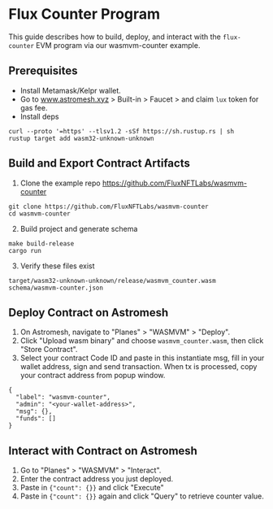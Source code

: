 # Flux Counter Program
This guide describes how to build, deploy, and interact with the `flux-counter` EVM program via our wasmvm-counter example.

## Prerequisites

* Install Metamask/Kelpr wallet.
* Go to www.astromesh.xyz > Built-in > Faucet > and claim `lux` token for gas fee.
* Install deps

```
curl --proto '=https' --tlsv1.2 -sSf https://sh.rustup.rs | sh
rustup target add wasm32-unknown-unknown
```

## Build and Export Contract Artifacts
1. Clone the example repo https://github.com/FluxNFTLabs/wasmvm-counter

```
git clone https://github.com/FluxNFTLabs/wasmvm-counter
cd wasmvm-counter
```

2. Build project and generate schema

```
make build-release
cargo run
```

3. Verify these files exist

```
target/wasm32-unknown-unknown/release/wasmvm_counter.wasm
schema/wasmvm-counter.json
```

## Deploy Contract on Astromesh
1. On Astromesh, navigate to "Planes" > "WASMVM" > "Deploy".
2. Click "Upload wasm binary" and choose `wasmvm_counter.wasm`, then click "Store Contract".
3. Select your contract Code ID and paste in this instantiate msg, fill in your wallet address, sign and send transaction. When tx is processed, copy your contract address from popup window.

```
{
  "label": "wasmvm-counter",
  "admin": "<your-wallet-address>",
  "msg": {},
  "funds": []
}
```

## Interact with Contract on Astromesh

1. Go to "Planes" > "WASMVM" > "Interact".
2. Enter the contract address you just deployed.
3. Paste in `{"count": {}}` and click "Execute"
4. Paste in `{"count": {}}` again and click "Query" to retrieve counter value.
